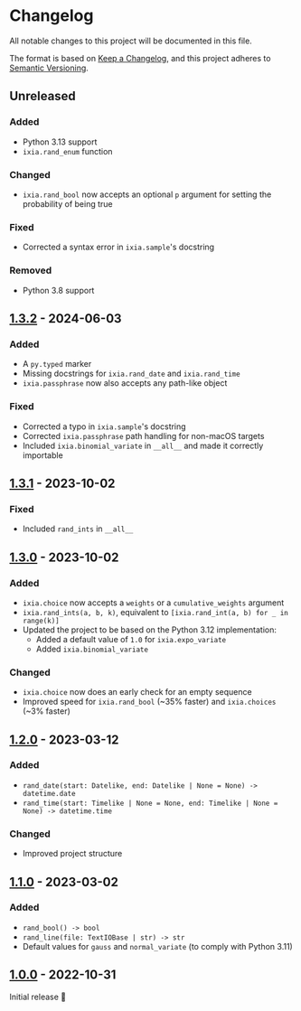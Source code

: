 # Changelog

All notable changes to this project will be documented in this file.

The format is based on [Keep a Changelog](https://keepachangelog.com/en/1.0.0/),
and this project adheres to [Semantic Versioning](https://semver.org/spec/v2.0.0.html).

## Unreleased

### Added
* Python 3.13 support
* `ixia.rand_enum` function

### Changed
* `ixia.rand_bool` now accepts an optional `p` argument for setting the probability
  of being true

### Fixed
* Corrected a syntax error in `ixia.sample`'s docstring

### Removed
* Python 3.8 support

## [1.3.2] - 2024-06-03

### Added
- A `py.typed` marker
- Missing docstrings for `ixia.rand_date` and `ixia.rand_time`
- `ixia.passphrase` now also accepts any path-like object

### Fixed
- Corrected a typo in `ixia.sample`'s docstring
- Corrected `ixia.passphrase` path handling for non-macOS targets
- Included `ixia.binomial_variate` in `__all__` and made it correctly importable

## [1.3.1] - 2023-10-02

### Fixed
- Included `rand_ints` in `__all__`

## [1.3.0] - 2023-10-02

### Added
- `ixia.choice` now accepts a `weights` or a `cumulative_weights` argument
- `ixia.rand_ints(a, b, k)`, equivalent to
  `[ixia.rand_int(a, b) for _ in range(k)]`
- Updated the project to be based on the Python 3.12 implementation:
  - Added a default value of `1.0` for `ixia.expo_variate`
  - Added `ixia.binomial_variate`

### Changed
- `ixia.choice` now does an early check for an empty sequence
- Improved speed for `ixia.rand_bool` (~35% faster) and
  `ixia.choices` (~3% faster)

## [1.2.0] - 2023-03-12

### Added
- `rand_date(start: Datelike, end: Datelike | None = None) -> datetime.date`
- `rand_time(start: Timelike | None = None, end: Timelike | None = None) -> datetime.time`

### Changed
- Improved project structure

## [1.1.0] - 2023-03-02

### Added
- `rand_bool() -> bool`
- `rand_line(file: TextIOBase | str) -> str`
- Default values for `gauss` and `normal_variate` (to comply with Python 3.11)

## [1.0.0] - 2022-10-31

Initial release 🎉

[1.0.0]: https://github.com/trag1c/ixia/releases/tag/1.0.0
[1.1.0]: https://github.com/trag1c/ixia/compare/1.0.0...1.1.0
[1.2.0]: https://github.com/trag1c/ixia/compare/1.1.0...1.2.0
[1.3.0]: https://github.com/trag1c/ixia/compare/1.2.0...1.3.0
[1.3.1]: https://github.com/trag1c/ixia/compare/1.3.0...1.3.1
[1.3.2]: https://github.com/trag1c/ixia/compare/1.3.1...1.3.2

